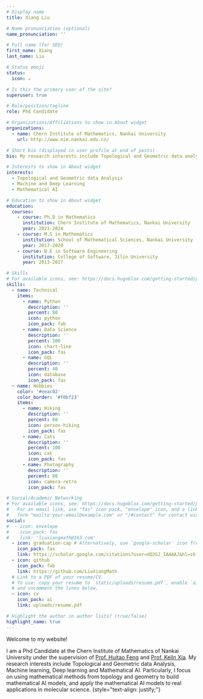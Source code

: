 ```yaml
---
# Display name
title: Xiang Liu

# Name pronunciation (optional)
name_pronunciation: ''

# Full name (for SEO)
first_name: Xiang
last_name: Liu

# Status emoji
status:
  icon: ☕️

# Is this the primary user of the site?
superuser: true

# Role/position/tagline
role: Phd Candidate 

# Organizations/Affiliations to show in About widget
organizations:
  - name: Chern Institute of Mathematics, Nankai University
    url: http://www.nim.nankai.edu.cn/

# Short bio (displayed in user profile at end of posts)
bio: My research interests include Topological and Geometric data analysis, and Mathematical AI.

# Interests to show in About widget
interests:
  - Topological and Geometric data Analysis
  - Machine and Deep Learning
  - Mathematical AI

# Education to show in About widget
education:
  courses:
    - course: Ph.D in Mathematics
      institution: Chern Institute of Mathematics, Nankai University
      year: 2021-2024
    - course: M.S in Mathematics
      institution: School of Mathematical Sciences, Nankai University
      year: 2017-2020
    - course: B.E in Software Engineering
      institution: College of Software, Jilin University
      year: 2013-2017

# Skills
# For available icons, see: https://docs.hugoblox.com/getting-started/page-builder/#icons
skills:
  - name: Technical
    items:
      - name: Python
        description: ''
        percent: 80
        icon: python
        icon_pack: fab
      - name: Data Science
        description: ''
        percent: 100
        icon: chart-line
        icon_pack: fas
      - name: SQL
        description: ''
        percent: 40
        icon: database
        icon_pack: fas
  - name: Hobbies
    color: '#eeac02'
    color_border: '#f0bf23'
    items:
      - name: Hiking
        description: ''
        percent: 60
        icon: person-hiking
        icon_pack: fas
      - name: Cats
        description: ''
        percent: 100
        icon: cat
        icon_pack: fas
      - name: Photography
        description: ''
        percent: 80
        icon: camera-retro
        icon_pack: fas

# Social/Academic Networking
# For available icons, see: https://docs.hugoblox.com/getting-started/page-builder/#icons
#   For an email link, use "fas" icon pack, "envelope" icon, and a link in the
#   form "mailto:your-email@example.com" or "/#contact" for contact widget.
social:
#  - icon: envelope
#    icon_pack: fas
#    link: 'liuxiangmath@163.com'
  - icon: graduation-cap # Alternatively, use `google-scholar` icon from `ai` icon pack
    icon_pack: fas
    link: https://scholar.google.com/citations?user=dQ2GJ_IAAAAJ&hl=zh-CN
  - icon: github
    icon_pack: fab
    link: https://github.com/LiuXiangMath
  # Link to a PDF of your resume/CV.
  # To use: copy your resume to `static/uploads/resume.pdf`, enable `ai` icons in `params.yaml`,
  # and uncomment the lines below.
  - icon: cv
    icon_pack: ai
    link: uploads/resume.pdf

# Highlight the author in author lists? (true/false)
highlight_name: true
---
```

Welcome to my website!

I am a Phd Candidate at the Chern Institute of Mathematics of Nankai University under the supervision of [Prof. Huitao Feng](http://www.cim.nankai.edu.cn/2017/0629/c6720a70372/page.htm) and [Prof. Kelin Xia](https://personal.ntu.edu.sg/XIAKELIN/). My research interests include Topological and Geometric data Analysis, Machine learning, Deep learning and Mathematical AI. Particularly, I focus on using mathematical methods from topology and geometry to build mathematical AI models, and apply the mathematical AI models to real applications in molecular science.
{style="text-align: justify;"}

